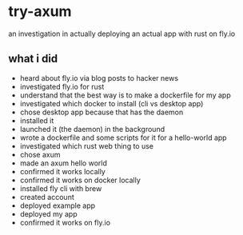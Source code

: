 # try-axum

an investigation in actually deploying an actual app with rust on fly.io

## what i did

- heard about fly.io via blog posts to hacker news
- investigated fly.io for rust
- understand that the best way is to make a dockerfile for my app
- investigated which docker to install (cli vs desktop app)
- chose desktop app because that has the daemon
- installed it
- launched it (the daemon) in the background
- wrote a dockerfile and some scripts for it for a hello-world app
- investigated which rust web thing to use
- chose axum
- made an axum hello world
- confirmed it works locally
- confirmed it works on docker locally
- installed fly cli with brew
- created account
- deployed example app
- deployed my app
- confirmed it works on fly.io
